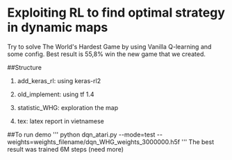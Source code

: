 # Exploiting RL to find optimal strategy in dynamic maps 
Try to solve The World's Hardest Game by using Vanilla Q-learning and some config. Best result is 55,8% win the new game that we created.

##Structure
1. add_keras_rl: using keras-rl2

2. old_implement: using tf 1.4

3. statistic_WHG: exploration the map

4. tex: latex report in vietnamese

##To run demo
'''
python dqn_atari.py --mode=test --weights=weights_filename/dqn_WHG_weights_3000000.h5f
'''
The best result was trained 6M steps (need more)
